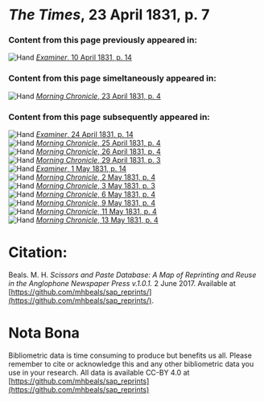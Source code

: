 # *The Times*, 23 April 1831, p. 7  
  
### Content from this page previously appeared in:  
![Hand](http://scissorsandpaste.net/wp-content/uploads/2017/06/smallhandpointer.png) [*Examiner*, 10 April 1831, p. 14](https://mhbeals.github.io/sap_html/Examiner/Examiner-10-April-1831-p-14)  
  
### Content from this page simeltaneously appeared in:  
![Hand](http://scissorsandpaste.net/wp-content/uploads/2017/06/smallhandpointer.png) [*Morning Chronicle*, 23 April 1831, p. 4](https://mhbeals.github.io/sap_html/Morning-Chronicle/Morning-Chronicle-23-April-1831-p-4)  
  
### Content from this page subsequently appeared in:  
![Hand](http://scissorsandpaste.net/wp-content/uploads/2017/06/smallhandpointer.png) [*Examiner*, 24 April 1831, p. 14](https://mhbeals.github.io/sap_html/Examiner/Examiner-24-April-1831-p-14)  
![Hand](http://scissorsandpaste.net/wp-content/uploads/2017/06/smallhandpointer.png) [*Morning Chronicle*, 25 April 1831, p. 4](https://mhbeals.github.io/sap_html/Morning-Chronicle/Morning-Chronicle-25-April-1831-p-4)  
![Hand](http://scissorsandpaste.net/wp-content/uploads/2017/06/smallhandpointer.png) [*Morning Chronicle*, 26 April 1831, p. 4](https://mhbeals.github.io/sap_html/Morning-Chronicle/Morning-Chronicle-26-April-1831-p-4)  
![Hand](http://scissorsandpaste.net/wp-content/uploads/2017/06/smallhandpointer.png) [*Morning Chronicle*, 29 April 1831, p. 3](https://mhbeals.github.io/sap_html/Morning-Chronicle/Morning-Chronicle-29-April-1831-p-3)  
![Hand](http://scissorsandpaste.net/wp-content/uploads/2017/06/smallhandpointer.png) [*Examiner*, 1 May 1831, p. 14](https://mhbeals.github.io/sap_html/Examiner/Examiner-1-May-1831-p-14)  
![Hand](http://scissorsandpaste.net/wp-content/uploads/2017/06/smallhandpointer.png) [*Morning Chronicle*, 2 May 1831, p. 4](https://mhbeals.github.io/sap_html/Morning-Chronicle/Morning-Chronicle-2-May-1831-p-4)  
![Hand](http://scissorsandpaste.net/wp-content/uploads/2017/06/smallhandpointer.png) [*Morning Chronicle*, 3 May 1831, p. 3](https://mhbeals.github.io/sap_html/Morning-Chronicle/Morning-Chronicle-3-May-1831-p-3)  
![Hand](http://scissorsandpaste.net/wp-content/uploads/2017/06/smallhandpointer.png) [*Morning Chronicle*, 6 May 1831, p. 4](https://mhbeals.github.io/sap_html/Morning-Chronicle/Morning-Chronicle-6-May-1831-p-4)  
![Hand](http://scissorsandpaste.net/wp-content/uploads/2017/06/smallhandpointer.png) [*Morning Chronicle*, 9 May 1831, p. 4](https://mhbeals.github.io/sap_html/Morning-Chronicle/Morning-Chronicle-9-May-1831-p-4)  
![Hand](http://scissorsandpaste.net/wp-content/uploads/2017/06/smallhandpointer.png) [*Morning Chronicle*, 11 May 1831, p. 4](https://mhbeals.github.io/sap_html/Morning-Chronicle/Morning-Chronicle-11-May-1831-p-4)  
![Hand](http://scissorsandpaste.net/wp-content/uploads/2017/06/smallhandpointer.png) [*Morning Chronicle*, 13 May 1831, p. 4](https://mhbeals.github.io/sap_html/Morning-Chronicle/Morning-Chronicle-13-May-1831-p-4)  


# Citation: 

Beals. M. H. *Scissors and Paste Database: A Map of Reprinting and Reuse in the Anglophone Newspaper Press v.1.0.1.* 2 June 2017. Available at [https://github.com/mhbeals/sap_reprints/](https://github.com/mhbeals/sap_reprints/). 

# Nota Bona

Bibliometric data is time consuming to produce but benefits us all. Please remember to cite or acknowledge this and any other bibliometric data you use in your research. All data is available CC-BY 4.0 at [https://github.com/mhbeals/sap_reprints](https://github.com/mhbeals/sap_reprints)